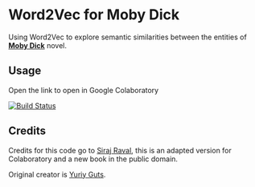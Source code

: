 # Word2Vec for Moby Dick

Using Word2Vec to explore semantic similarities between the entities of **[Moby Dick](https://en.wikipedia.org/wiki/Moby-Dick)** novel.


## Usage

Open the link to open in Google Colaboratory

[![Build Status](https://colab.research.google.com/assets/colab-badge.svg)](https://colab.research.google.com/github/SamLefebvre/word_vectors_moby_dick/blob/master/word_vectors_moby_dick.ipynb)

## Credits

Credits for this code go to [Siraj Raval](https://github.com/llSourcell/word_vectors_game_of_thrones-LIVE), this is an adapted version for Colaboratory and a new book in the public domain.

Original creator is [Yuriy Guts](https://github.com/YuriyGuts/thrones2vec).
